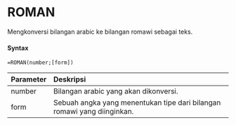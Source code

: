 # ROMAN

Mengkonversi bilangan arabic ke bilangan romawi sebagai teks.

#### Syntax

```text
=ROMAN(number;[form])
```

| Parameter | Deskripsi |
| :--- | :--- |
| number | Bilangan arabic yang akan dikonversi. |
| form | Sebuah angka yang menentukan tipe dari bilangan romawi yang diinginkan. |